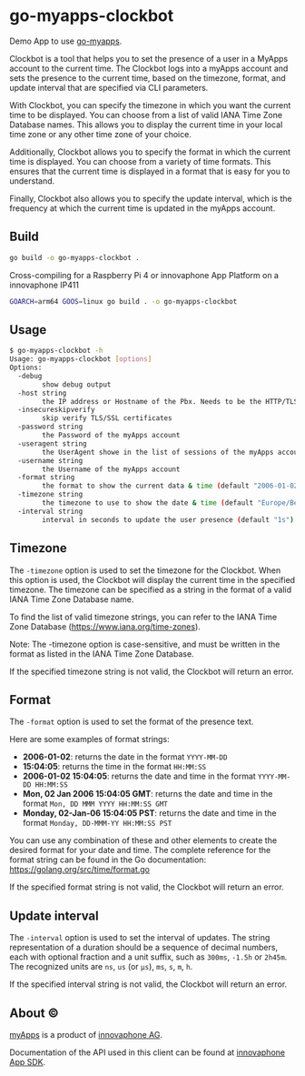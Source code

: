 # go-myapps-clockbot

Demo App to use [go-myapps](https://github.com/ricoschulte/go-myapps).

Clockbot is a tool that helps you to set the presence of a user in a MyApps account to the current time. 
The Clockbot logs into a myApps account and sets the presence to the current time, based on the timezone, format, and update interval that are specified via CLI parameters.

With Clockbot, you can specify the timezone in which you want the current time to be displayed. 
You can choose from a list of valid IANA Time Zone Database names. 
This allows you to display the current time in your local time zone or any other time zone of your choice.

Additionally, Clockbot allows you to specify the format in which the current time is displayed. 
You can choose from a variety of time formats.
This ensures that the current time is displayed in a format that is easy for you to understand.

Finally, Clockbot also allows you to specify the update interval, which is the frequency at which the current time is updated in the myApps account.

## Build

``` BASH
go build -o go-myapps-clockbot .
```

Cross-compiling for a Raspberry Pi 4 or innovaphone App Platform on a innovaphone IP411

``` BASH
GOARCH=arm64 GOOS=linux go build . -o go-myapps-clockbot
```

## Usage

``` BASH
$ go-myapps-clockbot -h
Usage: go-myapps-clockbot [options]
Options:
  -debug
        show debug output
  -host string
        the IP address or Hostname of the Pbx. Needs to be the HTTP/TLS port
  -insecureskipverify
        skip verify TLS/SSL certificates
  -password string
        the Password of the myApps account
  -useragent string
        the UserAgent showe in the list of sessions of the myApps account (default "Clockbot (go-myapps)")
  -username string
        the Username of the myApps account
  -format string
        the format to show the current data & time (default "2006-01-02 15:04:05")  
  -timezone string
        the timezone to use to show the date & time (default "Europe/Berlin")
  -interval string
        interval in seconds to update the user presence (default "1s")
```

## Timezone

The `-timezone` option is used to set the timezone for the Clockbot. 
When this option is used, the Clockbot will display the current time in the specified timezone. 
The timezone can be specified as a string in the format of a valid IANA Time Zone Database name.

To find the list of valid timezone strings, you can refer to the IANA Time Zone Database (https://www.iana.org/time-zones).

Note: The -timezone option is case-sensitive, and must be written in the format as listed in the IANA Time Zone Database. 

If the specified timezone string is not valid, the Clockbot will return an error.

## Format

The `-format` option is used to set the format of the presence text. 

Here are some examples of format strings:

- **2006-01-02**: returns the date in the format `YYYY-MM-DD`
- **15:04:05**: returns the time in the format `HH:MM:SS`
- **2006-01-02 15:04:05**: returns the date and time in the format `YYYY-MM-DD HH:MM:SS`
- **Mon, 02 Jan 2006 15:04:05 GMT**: returns the date and time in the format `Mon, DD MMM YYYY HH:MM:SS GMT`
- **Monday, 02-Jan-06 15:04:05 PST**: returns the date and time in the format `Monday, DD-MMM-YY HH:MM:SS PST`

You can use any combination of these and other elements to create the desired format for your date and time. 
The complete reference for the format string can be found in the Go documentation: https://golang.org/src/time/format.go

If the specified format string is not valid, the Clockbot will return an error.

## Update interval

The `-interval` option is used to set the interval of updates. 
The string representation of a duration should be a sequence of decimal numbers, each with optional fraction and a unit suffix, such as `300ms`, `-1.5h` or `2h45m`. 
The recognized units are `ns`, `us` (or `µs`), `ms`, `s`, `m`, `h`.

If the specified interval string is not valid, the Clockbot will return an error.

## About ©

[myApps](https://www.innovaphone.com/en/myapps/what-is-myapps.html) is a product of [innovaphone AG](https://www.innovaphone.com).

Documentation of the API used in this client can be found at [ innovaphone App SDK](https://sdk.innovaphone.com/).